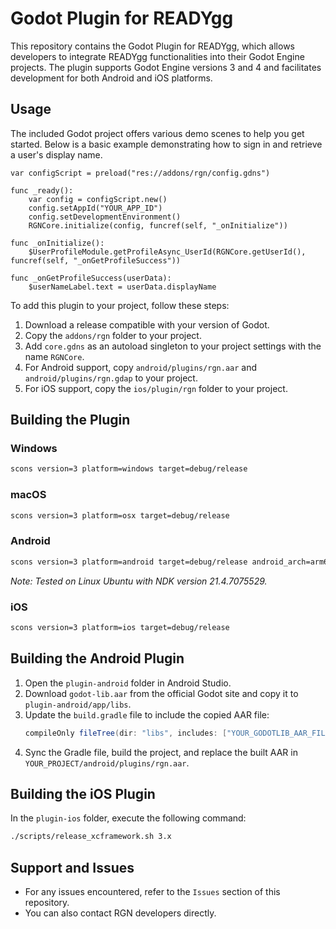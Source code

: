 # Godot Plugin for READYgg

This repository contains the Godot Plugin for READYgg, which allows developers to integrate READYgg functionalities into their Godot Engine projects. The plugin supports Godot Engine versions 3 and 4 and facilitates development for both Android and iOS platforms.

## Usage

The included Godot project offers various demo scenes to help you get started. Below is a basic example demonstrating how to sign in and retrieve a user's display name.

```gdscript
var configScript = preload("res://addons/rgn/config.gdns")

func _ready():
    var config = configScript.new()
    config.setAppId("YOUR_APP_ID")
    config.setDevelopmentEnvironment()
    RGNCore.initialize(config, funcref(self, "_onInitialize"))

func _onInitialize():
    $UserProfileModule.getProfileAsync_UserId(RGNCore.getUserId(), funcref(self, "_onGetProfileSuccess"))

func _onGetProfileSuccess(userData):
    $userNameLabel.text = userData.displayName
```

To add this plugin to your project, follow these steps:
1. Download a release compatible with your version of Godot.
2. Copy the `addons/rgn` folder to your project.
3. Add `core.gdns` as an autoload singleton to your project settings with the name `RGNCore`.
4. For Android support, copy `android/plugins/rgn.aar` and `android/plugins/rgn.gdap` to your project.
5. For iOS support, copy the `ios/plugin/rgn` folder to your project.

## Building the Plugin

### Windows
```bash
scons version=3 platform=windows target=debug/release
```

### macOS
```bash
scons version=3 platform=osx target=debug/release
```

### Android
```bash
scons version=3 platform=android target=debug/release android_arch=arm64v8/armv7 ANDROID_NDK_ROOT="PATH_TO_YOUR_NDK"
```
*Note: Tested on Linux Ubuntu with NDK version 21.4.7075529.*

### iOS
```bash
scons version=3 platform=ios target=debug/release
```

## Building the Android Plugin

1. Open the `plugin-android` folder in Android Studio.
2. Download `godot-lib.aar` from the official Godot site and copy it to `plugin-android/app/libs`.
3. Update the `build.gradle` file to include the copied AAR file:
   ```gradle
   compileOnly fileTree(dir: "libs", includes: ["YOUR_GODOTLIB_AAR_FILE_NAME.aar"])
   ```
4. Sync the Gradle file, build the project, and replace the built AAR in `YOUR_PROJECT/android/plugins/rgn.aar`.

## Building the iOS Plugin

In the `plugin-ios` folder, execute the following command:
```bash
./scripts/release_xcframework.sh 3.x
```

## Support and Issues
- For any issues encountered, refer to the `Issues` section of this repository.
- You can also contact RGN developers directly.